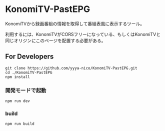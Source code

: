 # KonomiTV-PastEPG
KonomiTVから録画番組の情報を取得して番組表風に表示するツール。

利用するには、KonomiTVがCORSフリーになっている、もしくはKonomiTVと同じオリジンにこのページを配置する必要がある。

## For Developers
```
git clone https://github.com/yyya-nico/KonomiTV-PastEPG.git
cd ./KonomiTV-PastEPG
npm install
```

### 開発モードで起動
```
npm run dev
```

### build
```
npm run build
```
